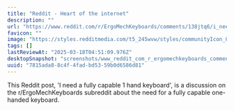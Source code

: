 ```yaml
---
title: "Reddit - Heart of the internet"
description: ""
url: "https://www.reddit.com/r/ErgoMechKeyboards/comments/138jtq6/i_need_a_fully_capable_1_hand_keyboard/"
favicon: ""
image: "https://styles.redditmedia.com/t5_245wvw/styles/communityIcon_0cstnxf6fkk31.png"
tags: []
lastReviewAt: "2025-03-18T04:51:09.976Z"
desktopSnapshot: "screenshots/www_reddit_com_r_ergomechkeyboards_comments_138jtq6_i_need_a_fully_capable_1_hand_keyboard.png"
uuid: "7815ada8-8c4f-4fad-bd53-59b0d6586d81"
---
```

This Reddit post, 'I need a fully capable 1 hand keyboard', is a discussion on the r/ErgoMechKeyboards subreddit about the need for a fully capable one-handed keyboard.